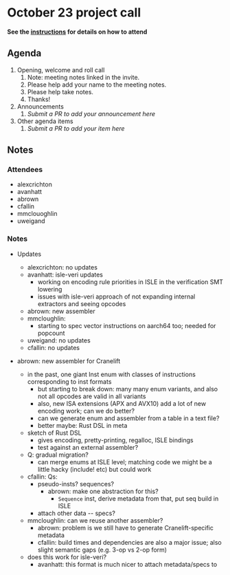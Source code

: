 # October 23 project call

**See the [instructions](../README.md) for details on how to attend**

## Agenda
1. Opening, welcome and roll call
    1. Note: meeting notes linked in the invite.
    1. Please help add your name to the meeting notes.
    1. Please help take notes.
    1. Thanks!
1. Announcements
    1. _Submit a PR to add your announcement here_
1. Other agenda items
    1. _Submit a PR to add your item here_

## Notes

### Attendees

- alexcrichton
- avanhatt
- abrown
- cfallin
- mmclouoghlin
- uweigand

### Notes

- Updates
  - alexcrichton: no updates
  - avanhatt: isle-veri updates
    - working on encoding rule priorities in ISLE in the verification SMT
      lowering
    - issues with isle-veri approach of not expanding internal extractors and
      seeing opcodes
  - abrown: new assembler
  - mmcloughlin:
    - starting to spec vector instructions on aarch64 too; needed for popcount
  - uweigand: no updates
  - cfallin: no updates

- abrown: new assembler for Cranelift
  - in the past, one giant Inst enum with classes of instructions corresponding
    to inst formats
    - but starting to break down: many many enum variants, and also not all
      opcodes are valid in all variants
    - also, new ISA extensions (APX and AVX10) add a lot of new encoding work;
      can we do better?
    - can we generate enum and assembler from a table in a text file?
    - better maybe: Rust DSL in meta
  - sketch of Rust DSL
    - gives encoding, pretty-printing, regalloc, ISLE bindings
    - test against an external assembler?
  - Q: gradual migration?
    - can merge enums at ISLE level; matching code we might be a little hacky
      (include! etc) but could work
  - cfallin: Qs:
    - pseudo-insts? sequences?
      - abrown: make one abstraction for this?
        - `Sequence` inst, derive metadata from that, put seq build in ISLE
    - attach other data -- specs?
  - mmcloughlin: can we reuse another assembler?
    - abrown: problem is we still have to generate Cranelift-specific metadata
    - cfallin: build times and dependencies are also a major issue; also slight
      semantic gaps (e.g. 3-op vs 2-op form)
  - does this work for isle-veri?
    - avanhatt: this format is much nicer to attach metadata/specs to
